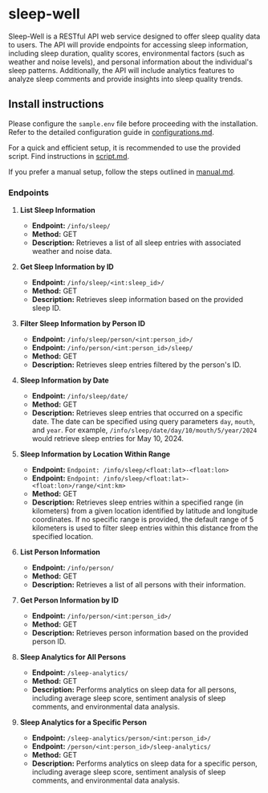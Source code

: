 # sleep-well

Sleep-Well is a RESTful API web service designed to offer sleep quality data to
users. The API will provide endpoints for accessing sleep information,
including sleep duration, quality scores, environmental factors (such as
weather and noise levels), and personal information about the individual's
sleep patterns. Additionally, the API will include analytics features to
analyze sleep comments and provide insights into sleep quality trends.

## Install instructions
Please configure the `sample.env` file before proceeding with the installation. Refer to the detailed configuration guide in [configurations.md](Installation%2Fconfigurations.md).

For a quick and efficient setup, it is recommended to use the provided script. Find instructions in [script.md](Installation%2Fscript.md).

If you prefer a manual setup, follow the steps outlined in [manual.md](Installation%2Fmanual.md).

### Endpoints

1. **List Sleep Information**
    - **Endpoint:** `/info/sleep/`
    - **Method:** GET
    - **Description:** Retrieves a list of all sleep entries with associated
      weather and noise data.

2. **Get Sleep Information by ID**
    - **Endpoint:** `/info/sleep/<int:sleep_id>/`
    - **Method:** GET
    - **Description:** Retrieves sleep information based on the provided sleep
      ID.

3. **Filter Sleep Information by Person ID**
    - **Endpoint:** `/info/sleep/person/<int:person_id>/`
    - **Endpoint:** `/info/person/<int:person_id>/sleep/`
    - **Method:** GET
    - **Description:** Retrieves sleep entries filtered by the person's ID.

4. **Sleep Information by Date**
    - **Endpoint:** `/info/sleep/date/`
    - **Method:** GET
    - **Description:** Retrieves sleep entries that occurred on a specific date. The date can be
      specified using query parameters `day`, `mouth`, and `year`. For
      example, `/info/sleep/date/day/10/mouth/5/year/2024` would retrieve sleep entries for May 10,
        2024.

5. **Sleep Information by Location Within Range**
    - **Endpoint:** `Endpoint: /info/sleep/<float:lat>-<float:lon>`
    - **Endpoint:** `Endpoint: /info/sleep/<float:lat>-<float:lon>/range/<int:km>`
    - **Method:** GET
    - **Description:** Retrieves sleep entries within a specified range (in kilometers) from a given
      location identified by latitude and longitude coordinates. If no specific range is provided,
      the default range of 5 kilometers is used to filter sleep entries within this distance from
      the specified location.

6. **List Person Information**
    - **Endpoint:** `/info/person/`
    - **Method:** GET
    - **Description:** Retrieves a list of all persons with their information.

7. **Get Person Information by ID**
    - **Endpoint:** `/info/person/<int:person_id>/`
    - **Method:** GET
    - **Description:** Retrieves person information based on the provided
      person ID.

8. **Sleep Analytics for All Persons**
    - **Endpoint:** `/sleep-analytics/`
    - **Method:** GET
    - **Description:** Performs analytics on sleep data for all persons,
      including average sleep score, sentiment analysis of sleep comments, and
      environmental data analysis.

9. **Sleep Analytics for a Specific Person**
    - **Endpoint:** `/sleep-analytics/person/<int:person_id>/`
    - **Endpoint:** `/person/<int:person_id>/sleep-analytics/`
    - **Method:** GET
    - **Description:** Performs analytics on sleep data for a specific person,
      including average sleep score, sentiment analysis of sleep comments, and
      environmental data analysis.
